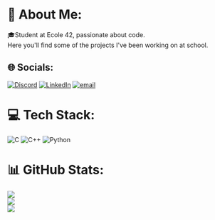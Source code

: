 # 💫 About Me:
🎓Student at Ecole 42, passionate about code.<br>Here you'll find some of the projects I've been working on at school.


## 🌐 Socials:
[![Discord](https://img.shields.io/badge/Discord-%237289DA.svg?logo=discord&logoColor=white)](https://discord.gg/gill0u6) [![LinkedIn](https://img.shields.io/badge/LinkedIn-%230077B5.svg?logo=linkedin&logoColor=white)](https://linkedin.com/in/https://www.linkedin.com/in/alex-gilles-37a126271/) [![email](https://img.shields.io/badge/Email-D14836?logo=gmail&logoColor=white)](mailto:gilles.alex@proton.me) 

# 💻 Tech Stack:
![C](https://img.shields.io/badge/c-%2300599C.svg?style=for-the-badge&logo=c&logoColor=white) ![C++](https://img.shields.io/badge/c++-%2300599C.svg?style=for-the-badge&logo=c%2B%2B&logoColor=white) ![Python](https://img.shields.io/badge/python-3670A0?style=for-the-badge&logo=python&logoColor=ffdd54)
# 📊 GitHub Stats:
![](https://github-readme-stats.vercel.app/api?username=Gill0u6&theme=dark&hide_border=true&include_all_commits=false&count_private=false)<br/>
![](https://nirzak-streak-stats.vercel.app/?user=Gill0u6&theme=dark&hide_border=true)<br/>
![](https://github-readme-stats.vercel.app/api/top-langs/?username=Gill0u6&theme=dark&hide_border=true&include_all_commits=false&count_private=false&layout=compact)

<!-- Proudly created with GPRM ( https://gprm.itsvg.in ) -->
